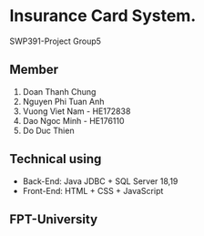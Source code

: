 # Insurance Card System.

SWP391-Project Group5

## Member

1. Doan Thanh Chung
2. Nguyen Phi Tuan Anh
3. Vuong Viet Nam - HE172838
4. Dao Ngoc Minh - HE176110
5. Do Duc Thien

## Technical using

- Back-End: Java JDBC + SQL Server 18,19
- Front-End: HTML + CSS + JavaScript

## FPT-University
